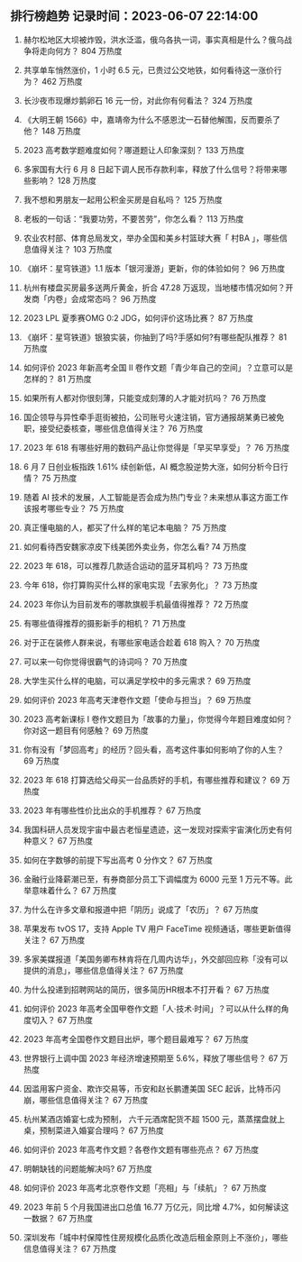 
## 排行榜趋势 记录时间：2023-06-07 22:14:00
  
  1. 赫尔松地区大坝被炸毁，洪水泛滥，俄乌各执一词，事实真相是什么？俄乌战争将走向何方？ 804 万热度
    
  2. 共享单车悄然涨价，1 小时 6.5 元，已贵过公交地铁，如何看待这一涨价行为？ 462 万热度
    
  3. 长沙夜市现爆炒鹅卵石 16 元一份，对此你有何看法？ 324 万热度
    
  4. 《大明王朝 1566》中，嘉靖帝为什么不感恩沈一石替他解围，反而要杀了他？ 148 万热度
    
  5. 2023 高考数学题难度如何？哪道题让人印象深刻？ 133 万热度
    
  6. 多家国有大行 6 月 8 日起下调人民币存款利率，释放了什么信号？将带来哪些影响？ 128 万热度
    
  7. 我不想和男朋友一起用公积金买房是自私吗？ 125 万热度
    
  8. 老板的一句话：“我要功劳，不要苦劳”，你怎么看？ 113 万热度
    
  9. 农业农村部、体育总局发文，举办全国和美乡村篮球大赛「 村BA 」，哪些信息值得关注？ 103 万热度
    
  10. 《崩坏：星穹铁道》1.1 版本「银河漫游」更新，你的体验如何？ 96 万热度
    
  11. 杭州有楼盘买房最多送两斤黄金，折合 47.28 万返现，当地楼市情况如何？开发商「内卷」会成常态吗？ 96 万热度
    
  12. 2023 LPL 夏季赛OMG 0:2 JDG，如何评价这场比赛？ 87 万热度
    
  13. 《崩坏：星穹铁道》银狼实装，你抽到了吗?手感如何?有哪些配队推荐？ 81 万热度
    
  14. 如何评价 2023 年新高考全国 Ⅱ 卷作文题「青少年自己的空间」？立意可以是怎样的？ 81 万热度
    
  15. 如果所有人都对你很刻薄，只能变成刻薄的人才能对抗吗？ 76 万热度
    
  16. 国企领导与异性牵手逛街被拍，公司账号火速注销，官方通报胡某勇已被免职，接受纪委核查，哪些信息值得关注？ 76 万热度
    
  17. 2023 年 618 有哪些好用的数码产品让你觉得是「早买早享受」？ 76 万热度
    
  18. 6 月 7 日创业板指跌 1.61% 续创新低，AI 概念股逆势大涨，如何分析今日行情？ 75 万热度
    
  19. 随着 AI 技术的发展，人工智能是否会成为热门专业？未来想从事这方面工作该报考哪些专业？ 75 万热度
    
  20. 真正懂电脑的人，都买了什么样的笔记本电脑？ 75 万热度
    
  21. 如何看待西安魏家凉皮下线美团外卖业务，你怎么看? 74 万热度
    
  22. 2023 年 618，可以推荐几款适合运动的蓝牙耳机吗？ 73 万热度
    
  23. 今年 618，你打算购买什么样的家电实现「去家务化」？ 73 万热度
    
  24. 2023 年你认为目前发布的哪款旗舰手机最值得推荐？ 72 万热度
    
  25. 有哪些值得推荐的摄影新手的相机？ 71 万热度
    
  26. 对于正在装修人群来说，有哪些家电适合趁着 618 购入？ 70 万热度
    
  27. 可以来一句你觉得很霸气的诗词吗？ 70 万热度
    
  28. 大学生买什么样的电脑，可以满足学校中的多元需求？ 69 万热度
    
  29. 如何评价 2023 年高考天津卷作文题「使命与担当」？ 69 万热度
    
  30. 2023 高考新课标 I 卷作文题目为「故事的力量」，你觉得今年题目难度如何？你对这一题目有何感触？ 69 万热度
    
  31. 你有没有「梦回高考」的经历？回头看，高考这件事如何影响了你的人生？ 69 万热度
    
  32. 2023 年 618 打算选给父母买一台品质好的手机，有哪些推荐和建议？ 69 万热度
    
  33. 2023 年有哪些性价比出众的手机推荐？ 67 万热度
    
  34. 我国科研人员发现宇宙中最古老恒星遗迹，这一发现对探索宇宙演化历史有何种意义？ 67 万热度
    
  35. 如何在字数够的前提下写出高考 0 分作文？ 67 万热度
    
  36. 金融行业降薪潮已至，有券商部分员工下调幅度为 6000 元至 1 万元不等。此举意味着什么？ 67 万热度
    
  37. 为什么在许多文章和报道中把「阴历」说成了「农历」？ 67 万热度
    
  38. 苹果发布 tvOS 17，支持 Apple TV 用户 FaceTime 视频通话，哪些更新值得关注？ 67 万热度
    
  39. 多家美媒报道「美国务卿布林肯将在几周内访华」，外交部回应称「没有可以提供的消息」，哪些信息值得关注？ 67 万热度
    
  40. 为什么投递到招聘网站的简历，很多简历HR根本不打开看？ 67 万热度
    
  41. 如何评价 2023 年高考全国甲卷作文题「人·技术·时间」？可以从什么样的角度切入？ 67 万热度
    
  42. 2023 年高考全国卷作文题目出炉，哪个题目最难写？ 67 万热度
    
  43. 世界银行上调中国 2023 年经济增速预期至 5.6%，释放了哪些信号？ 67 万热度
    
  44. 因滥用客户资金、欺诈交易等，币安和赵长鹏遭美国 SEC 起诉，比特币闪崩，哪些信息值得关注？ 67 万热度
    
  45. 杭州某酒店婚宴七成为预制， 六千元酒席配货不超 1500 元，蒸蒸摆盘就上桌，预制菜进入婚宴合理吗？ 67 万热度
    
  46. 如何评价 2023 年高考作文题？各卷作文题有哪些亮点？ 67 万热度
    
  47. 明朝缺钱的问题能解决吗? 67 万热度
    
  48. 如何评价 2023 年高考北京卷作文题「亮相」与「续航」？ 67 万热度
    
  49. 2023 年前 5 个月我国进出口总值 16.77 万亿元，同比增 4.7%，如何解读这一数据？ 67 万热度
    
  50. 深圳发布「城中村保障性住房规模化品质化改造后租金原则上不涨价」，哪些信息值得关注？ 67 万热度
    